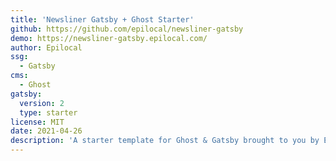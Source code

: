 ```yaml
---
title: 'Newsliner Gatsby + Ghost Starter'
github: https://github.com/epilocal/newsliner-gatsby
demo: https://newsliner-gatsby.epilocal.com/
author: Epilocal
ssg:
  - Gatsby
cms:
  - Ghost
gatsby:
  version: 2
  type: starter
license: MIT
date: 2021-04-26
description: 'A starter template for Ghost & Gatsby brought to you by Epilocal as part of the NewsCloud project to support local news.'
---
```

